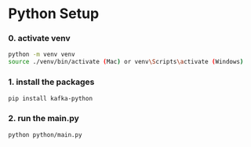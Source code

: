 # Python Setup

### 0. activate venv
```bash
python -m venv venv
source ./venv/bin/activate (Mac) or venv\Scripts\activate (Windows)
```

### 1. install the packages

```bash
pip install kafka-python
```

### 2. run the main.py

```bash
python python/main.py
```

